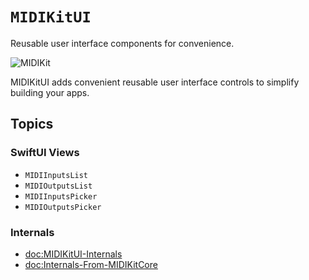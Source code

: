 # ``MIDIKitUI``

Reusable user interface components for convenience.

![MIDIKit](midikit-banner.png)

MIDIKitUI adds convenient reusable user interface controls to simplify building your apps.

## Topics

### SwiftUI Views

- ``MIDIInputsList``
- ``MIDIOutputsList``
- ``MIDIInputsPicker``
- ``MIDIOutputsPicker``

### Internals

- <doc:MIDIKitUI-Internals>
- <doc:Internals-From-MIDIKitCore>

